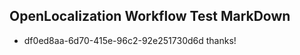 ## OpenLocalization Workflow Test MarkDown
* df0ed8aa-6d70-415e-96c2-92e251730d6d thanks!

<!--HONumber=Aug16_HO5-->


